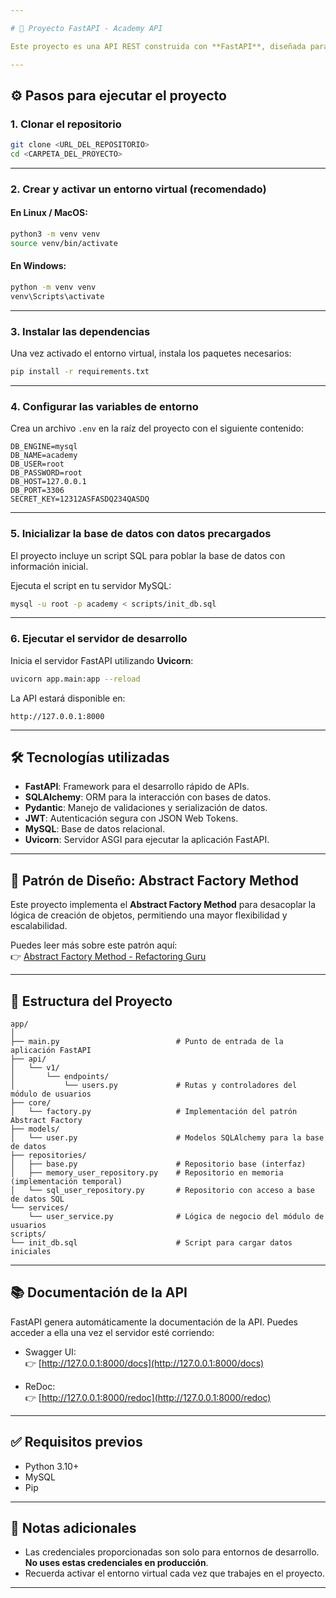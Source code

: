 ```yaml
---

# 🚀 Proyecto FastAPI - Academy API

Este proyecto es una API REST construida con **FastAPI**, diseñada para ser modular, escalable y mantenible. Incluye autenticación con **JWT**, acceso a base de datos mediante **SQLAlchemy**, validación de datos con **Pydantic**, y sigue el patrón de diseño **Abstract Factory Method** para la creación de objetos desacoplados.

---
```


## ⚙️ Pasos para ejecutar el proyecto

### 1. Clonar el repositorio

```bash
git clone <URL_DEL_REPOSITORIO>
cd <CARPETA_DEL_PROYECTO>
```

---

### 2. Crear y activar un entorno virtual (recomendado)

#### En **Linux / MacOS**:

```bash
python3 -m venv venv
source venv/bin/activate
```

#### En **Windows**:

```bash
python -m venv venv
venv\Scripts\activate
```

---

### 3. Instalar las dependencias

Una vez activado el entorno virtual, instala los paquetes necesarios:

```bash
pip install -r requirements.txt
```

---

### 4. Configurar las variables de entorno

Crea un archivo `.env` en la raíz del proyecto con el siguiente contenido:

```dotenv
DB_ENGINE=mysql
DB_NAME=academy
DB_USER=root
DB_PASSWORD=root
DB_HOST=127.0.0.1
DB_PORT=3306
SECRET_KEY=12312ASFASDQ234QASDQ
```

---

### 5. Inicializar la base de datos con datos precargados

El proyecto incluye un script SQL para poblar la base de datos con información inicial.

Ejecuta el script en tu servidor MySQL:

```bash
mysql -u root -p academy < scripts/init_db.sql
```

---

### 6. Ejecutar el servidor de desarrollo

Inicia el servidor FastAPI utilizando **Uvicorn**:

```bash
uvicorn app.main:app --reload
```

La API estará disponible en:

```
http://127.0.0.1:8000
```

---

## 🛠️ Tecnologías utilizadas

- **FastAPI**: Framework para el desarrollo rápido de APIs.
- **SQLAlchemy**: ORM para la interacción con bases de datos.
- **Pydantic**: Manejo de validaciones y serialización de datos.
- **JWT**: Autenticación segura con JSON Web Tokens.
- **MySQL**: Base de datos relacional.
- **Uvicorn**: Servidor ASGI para ejecutar la aplicación FastAPI.

---

## 📐 Patrón de Diseño: Abstract Factory Method

Este proyecto implementa el **Abstract Factory Method** para desacoplar la lógica de creación de objetos, permitiendo una mayor flexibilidad y escalabilidad.

Puedes leer más sobre este patrón aquí:  
👉 [Abstract Factory Method - Refactoring Guru](https://refactoring.guru/design-patterns/abstract-factory)

---

## 📂 Estructura del Proyecto

```
app/
│
├── main.py                          # Punto de entrada de la aplicación FastAPI
├── api/
│   └── v1/
│       └── endpoints/
│           └── users.py             # Rutas y controladores del módulo de usuarios
├── core/
│   └── factory.py                   # Implementación del patrón Abstract Factory
├── models/
│   └── user.py                      # Modelos SQLAlchemy para la base de datos
├── repositories/
│   ├── base.py                      # Repositorio base (interfaz)
│   ├── memory_user_repository.py    # Repositorio en memoria (implementación temporal)
│   └── sql_user_repository.py       # Repositorio con acceso a base de datos SQL
└── services/
    └── user_service.py              # Lógica de negocio del módulo de usuarios
scripts/
└── init_db.sql                      # Script para cargar datos iniciales
```

---

## 📚 Documentación de la API

FastAPI genera automáticamente la documentación de la API. Puedes acceder a ella una vez el servidor esté corriendo:

- Swagger UI:  
  👉 [http://127.0.0.1:8000/docs](http://127.0.0.1:8000/docs)

- ReDoc:  
  👉 [http://127.0.0.1:8000/redoc](http://127.0.0.1:8000/redoc)

---

## ✅ Requisitos previos

- Python 3.10+
- MySQL 
- Pip

---

## 📝 Notas adicionales

- Las credenciales proporcionadas son solo para entornos de desarrollo. **No uses estas credenciales en producción**.
- Recuerda activar el entorno virtual cada vez que trabajes en el proyecto.

---
